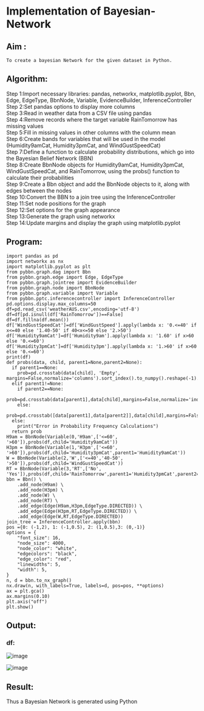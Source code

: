 # Implementation of Bayesian-Network

## Aim :
    To create a bayesian Network for the given dataset in Python.
## Algorithm:
Step 1:Import necessary libraries: pandas, networkx, matplotlib.pyplot, Bbn, Edge, EdgeType, BbnNode, Variable, EvidenceBuilder, InferenceController<br/>
Step 2:Set pandas options to display more columns<br/>
Step 3:Read in weather data from a CSV file using pandas<br/>
Step 4:Remove records where the target variable RainTomorrow has missing values<br/>
Step 5:Fill in missing values in other columns with the column mean<br/>
Step 6:Create bands for variables that will be used in the model (Humidity9amCat, Humidity3pmCat, and WindGustSpeedCat)<br/>
Step 7:Define a function to calculate probability distributions, which go into the Bayesian Belief Network (BBN)<br/>
Step 8:Create BbnNode objects for Humidity9amCat, Humidity3pmCat, WindGustSpeedCat, and RainTomorrow, using the probs() function to calculate their probabilities<br/>
Step 9:Create a Bbn object and add the BbnNode objects to it, along with edges between the nodes<br/>
Step 10:Convert the BBN to a join tree using the InferenceController<br/>
Step 11:Set node positions for the graph<br/>
Step 12:Set options for the graph appearance<br/>
Step 13:Generate the graph using networkx<br/>
Step 14:Update margins and display the graph using matplotlib.pyplot<br/>

## Program:
```python3
import pandas as pd
import networkx as nx
import matplotlib.pyplot as plt
from pybbn.graph.dag import Bbn
from pybbn.graph.edge import Edge, EdgeType
from pybbn.graph.jointree import EvidenceBuilder
from pybbn.graph.node import BbnNode
from pybbn.graph.variable import Variable
from pybbn.pptc.inferencecontroller import InferenceController
pd.options.display.max_columns=50
df=pd.read_csv('weatherAUS.csv',encoding='utf-8')
df=df[pd.isnull(df['RainTomorrow'])==False]
df=df.fillna(df.mean())
df['WindGustSpeedCat']=df['WindGustSpeed'].apply(lambda x: '0.<=40' if x<=40 else '1.40-50' if 40<x<=50 else '2.>50')
df['Humidity9amCat']=df['Humidity9am'].apply(lambda x: '1.60' if x>60 else '0.<=60')
df['Humidity3pmCat']=df['Humidity3pm'].apply(lambda x: '1.>60' if x>60 else '0.<=60')
print(df)
def probs(data, child, parent1=None,parent2=None):
  if parent1==None:
    prob=pd.crosstab(data[child], 'Empty', margins=False,normalize='columns').sort_index().to_numpy().reshape(-1).tolist()
  elif parent1!=None:
    if parent2==None:
      prob=pd.crosstab(data[parent1],data[child],margins=False,normalize='index').sort_index().to_numpy().reshape(-1).tolist()
    else:
      prob=pd.crosstab([data[parent1],data[parent2]],data[child],margins=False,normalize='index').sort_index().to_numpy().reshape(-1).tolist()
  else: 
    print("Error in Probability Frequency Calculations")
  return prob
H9am = BbnNode(Variable(0,'H9am',['<=60', '>60']),probs(df,child='Humidity9amCat'))
H3pm = BbnNode(Variable(1,'H3pm',['<=60', '>60']),probs(df,child='Humidity3pmCat',parent1='Humidity9amCat'))
W = BbnNode(Variable(2,'W',['<=40','40-50', '>50']),probs(df,child='WindGustSpeedCat'))
RT = BbnNode(Variable(3,'RT',['No', 'Yes']),probs(df,child='RainTomorrow',parent1='Humidity3pmCat',parent2='WindGustSpeedCat'))
bbn = Bbn() \
    .add_node(H9am) \
    .add_node(H3pm) \
    .add_node(W) \
    .add_node(RT) \
    .add_edge(Edge(H9am,H3pm,EdgeType.DIRECTED)) \
    .add_edge(Edge(H3pm,RT,EdgeType.DIRECTED)) \
    .add_edge(Edge(W,RT,EdgeType.DIRECTED)) 
join_tree = InferenceController.apply(bbn)
pos ={0: (-1,2), 1: (-1,0.5), 2: (1,0.5),3: (0,-1)}
options = {
    "font_size": 16,
    "node_size": 4000,
    "node_color": "white",
    "edgecolors": "black",
    "edge_color": "red",
    "linewidths": 5,
    "width": 5,
}
n, d = bbn.to_nx_graph()
nx.draw(n, with_labels=True, labels=d, pos=pos, **options)
ax = plt.gca()
ax.margins(0.10)
plt.axis("off")
plt.show()
```
## Output:

### df:
![image](https://user-images.githubusercontent.com/75235167/229334796-1bf1c4ea-a111-403f-988d-9e4f233eff8a.png)

![image](https://user-images.githubusercontent.com/75235167/229334827-37ba7fca-89bb-42d9-9ba8-d4362cc749e1.png)

## Result:
   Thus a Bayesian Network is generated using Python
